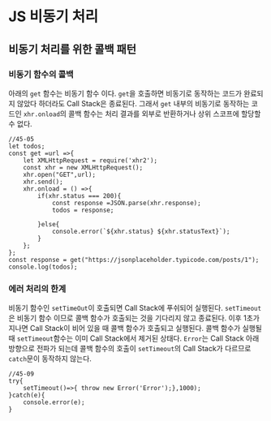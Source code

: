 # JS 비동기 처리

## 비동기 처리를 위한 콜백 패턴
### 비동기 함수의 콜백
아래의 `get` 함수는 비동기 함수 이다. `get`을 호출하면 비동기로 동작하는 코드가 완료되지 않았다 하더라도 Call Stack은 종료된다.
그래서 `get` 내부의 비동기로 동작하는 코드인 `xhr.onload`의 콜백 함수는 처리 결과를 외부로 반환하거나 상위 스코프에 할당할 수 없다.
```
//45-05
let todos;
const get =url =>{
    let XMLHttpRequest = require('xhr2');
    const xhr = new XMLHttpRequest();
    xhr.open("GET",url);
    xhr.send();
    xhr.onload = () =>{
        if(xhr.status === 200){
            const response =JSON.parse(xhr.response);
            todos = response;

        }else{
            console.error(`${xhr.status} ${xhr.statusText}`);
        }
    };
};
const response = get("https://jsonplaceholder.typicode.com/posts/1");
console.log(todos); 
```
### 에러 처리의 한계
비동기 함수인 `setTimeOut`이 호출되면 Call Stack에 푸쉬되어 실행된다.
`setTimeout`은 비동기 함수 이므로 콜백 함수가 호출되는 것을 기다리지 않고 종료된다.
이후 1초가 지나면 Call Stack이 비어 있을 때 콜백 함수가 호출되고 실행된다.
콜백 함수가 실행될 때 `setTimeout`함수는 이미 Call Stack에서 제거된 상태다.
`Error`는 Call Stack 아래 방향으로 전파가 되는데 콜백 함수의 호출이 `setTimeout`의 Call Stack가 다르므로 `catch`문이 동작하지 않는다.

```
//45-09
try{
	setTimeout()=>{ throw new Error('Error');},1000);
}catch(e){
	console.error(e);
}
```
